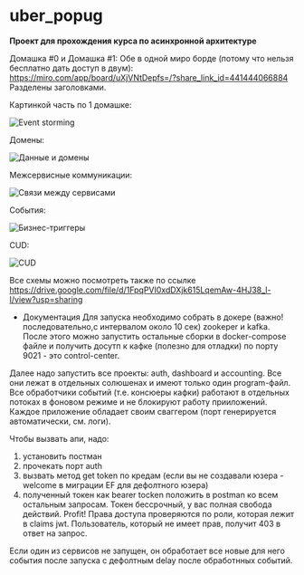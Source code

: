 # uber_popug
**Проект для прохождения курса по асинхронной архитектуре**

Домашка #0 и Домашка #1:
Обе в одной миро борде (потому что нельзя бесплатно дать доступ в двум): https://miro.com/app/board/uXjVNtDepfs=/?share_link_id=441444066884
Разделены заголовками.

Картинкой часть по 1 домашке:

![Event storming](https://github.com/AATarasova/uber_popug/assets/26852748/23acdc24-12de-4818-ac52-34f4ce306d03)

Домены: 

![Данные и домены](https://github.com/AATarasova/uber_popug/assets/26852748/191d68d3-953d-4ad7-aed0-6be3d53f08e9)

Межсервисные коммуникации: 

![Связи между сервисами](https://github.com/AATarasova/uber_popug/assets/26852748/23dea621-7a8c-4a1e-8ee0-2189fb2eb5fe)

События:

![Бизнес-триггеры](https://github.com/AATarasova/uber_popug/assets/26852748/5e958f77-5f2f-4e93-9eba-64eb946702e7)

CUD:

![CUD](https://github.com/AATarasova/uber_popug/assets/26852748/8b55ce8f-b321-4803-a321-8e0ede535318)

Все схемы можно посмотреть также по ссылке https://drive.google.com/file/d/1FpqPVI0xdDXjk615LqemAw-4HJ38_l-I/view?usp=sharing

* Документация
Для запуска необходимо собрать в докере (важно! последовательно,с интервалом около 10 сек) zookeper и kafka. После этого можно запустить остальные сборки в docker-compose файле и получить досутп к кафке (полезно для отладки) по порту 9021  - это control-center.

Далее надо запустить все проекты: auth, dashboard и accounting. Все они лежат в отдельных солюшенах и имеют только один program-файл. Все обработчики событий (т.е. консюеры кафки) работают в отдельных потоках в фоновом режиме и не блокируют работу прииложений. Каждое приложение обладает своим сваггером (порт генерируется автоматически, см. логи). 

Чтобы вызвать апи, надо:
1) установить постман
2) прочекать порт auth
3) вызвать метод get token по кредам (если вы не создавали юзера - welcome в миграции EF для дефолтного юзера)
4) полученный токен как bearer tocken положить в postman ко всем остальным запросам.
Токен бессрочный, у вас полная свобода действий. Profit!
Права доступа проверяются по роли, которая лежит в claims jwt. Пользователь, который не имеет прав, получит 403 в ответ на запрос.

Если один из сервисов не запущен, он обработает все новые для него события после запуска с дефолтным delay после обработнных событий. 

